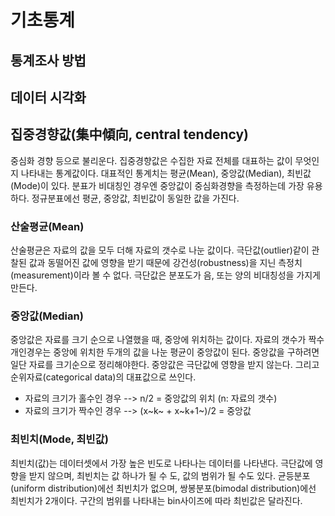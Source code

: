 # 기초통계

## 통계조사 방법

## 데이터 시각화


## 집중경향값(集中傾向, central tendency)
중심화 경향 등으로 불리운다. 집중경향값은 수집한 자료 전체를 대표하는 값이 무엇인지 나타내는 통계값이다. 대표적인 통계치는 평균(Mean), 중앙값(Median), 최빈값(Mode)이 있다.
분표가 비대칭인 경우엔 중앙값이 중심화경향을 측정하는데 가장 유용하다. 정규분표에선 평균, 중앙값, 최빈값이 동일한 값을 가진다.

### 산술평균(Mean)
산술평균은 자료의 값을 모두 더해 자료의 갯수로 나눈 값이다. 극단값(outlier)같이 관찰된 값과 동떨어진 값에 영향을 받기 때문에 강건성(robustness)을 지닌 측정치(measurement)이라 볼 수 없다. 극단값은 분포도가 음, 또는 양의 비대칭성을 가지게 만든다. 

### 중앙값(Median)
중앙값은 자료를 크기 순으로 나열했을 때, 중앙에 위치하는 값이다. 자료의 갯수가 짝수개인경우는 중앙에 위치한 두개의 값을 나눈 평균이 중앙값이 된다. 중앙값을 구하려면 일단 자료를 크기순으로 정리해야한다.
중앙값은 극단값에 영향을 받지 않는다. 그리고 순위자료(categorical data)의 대표값으로 쓰인다.
* 자료의 크기가 홀수인 경우 --> n/2 = 중앙값의 위치 (n: 자료의 갯수)
* 자료의 크기가 짝수인 경우 --> (x~k~ + x~k+1~)/2 = 중앙값

### 최빈치(Mode, 최빈값)
최빈치(값)는 데이터셋에서 가장 높은 빈도로 나타나는 데이터를 나타낸다. 극단값에 영향을 받지 않으며, 최빈치는 값 하나가 될 수 도, 값의 범위가 될 수도 있다. 균등분포(uniform distribution)에선 최빈치가 없으며, 쌍봉분포(bimodal distribution)에선 최빈치가 2개이다. 구간의 범위를 나타내는 bin사이즈에 따라 최빈값은 달라진다.
